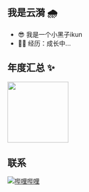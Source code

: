 
## 我是云漪 🌧️

- 😎 我是一个小黑子ikun
- 👨‍💻 经历：成长中...

## 年度汇总 ✨
<img align="" height="137px" src="https://github-readme-stats.vercel.app/api?
  username=cloud-ripple&hide_title=true&hide_border=true&show_icons=true&include_all_commits=true&line_height=21&bg_color=0,EC6C6C,FFD479,FFFC79,73FA79&theme=graywhite&locale=cn" />
  
<!-- 
  ![cloud-ripple's GitHub stats](https://github-readme-stats.vercel.app/api?username=cloud-ripple&show_icons=true&theme=tokyonight)
  [![Top Langs](https://github-readme-stats.vercel.app/api/top-langs/?username=cloud-ripple&layout=donut-vertical)](https://github.com/anuraghazra/github-readme-stats)
-->

## 联系
[![哔哩哔哩](https://img.shields.io/badge/b%20%E7%AB%99-white%3F?logo=bilibili&logoColor=pink)](https://space.bilibili.com/430185073)

<!-- 
[![lilianlee.me](https://img.shields.io/badge/lilianlee.me-orange)](https://lilianlee.me/)
[![GitHub](https://img.shields.io/badge/GitHub-grey?logo=github)](https://github.com/lilin90)
[![LinkedIn](https://img.shields.io/badge/LinkedIn-blue?logo=linkedin)](https://www.linkedin.com/in/lilian-lee-54305777/)
[![Twitter](https://img.shields.io/badge/Twitter-white?logo=twitter)](https://twitter.com/lilianlee90/)
[![Instagram](https://img.shields.io/badge/Instagram-white?logo=instagram)](https://www.instagram.com/lilianlee.me/)
[![Pixabay](https://img.shields.io/badge/Pixabay-white?logo=pixabay)](https://pixabay.com/zh/users/lilian90-1322641/)

[![知乎](https://img.shields.io/badge/知乎-white?logo=zhihu)](https://www.zhihu.com/people/liliansd)
[![微信公众号](https://img.shields.io/badge/微信公众号-white?logo=wechat)](https://res.cloudinary.com/lilian-photos/image/upload/v1585391408/cover/wechat-qrcode-scan-to-follow.jpg)
-->



